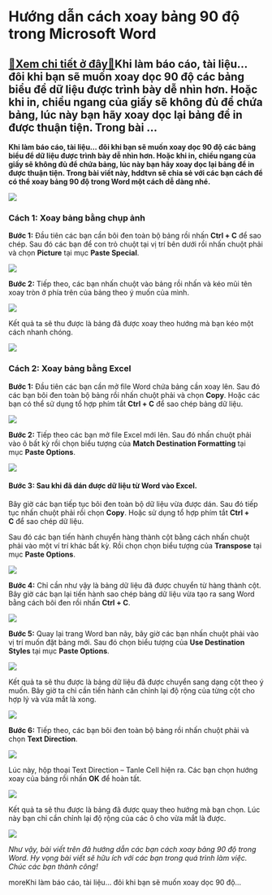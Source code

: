 Hướng dẫn cách xoay bảng 90 độ trong Microsoft Word
===================================================

[:gift:Xem chi tiết ở đây:gift:](https://hddtvn.com/huong-dan-cach-xoay-bang-90-do-trong-microsoft-word/)Khi làm báo cáo, tài liệu… đôi khi bạn sẽ muốn xoay dọc 90 độ các bảng biểu để dữ liệu được trình bày dễ nhìn hơn. Hoặc khi in, chiều ngang của giấy sẽ không đủ để chứa bảng, lúc này bạn hãy xoay dọc lại bảng để in được thuận tiện. Trong bài …
---------------------------------------------------------------------------------------------------------------------------------------------------------------------------------------------------------------------------------------------------

**Khi làm báo cáo, tài liệu… đôi khi bạn sẽ muốn xoay dọc 90 độ các bảng biểu để dữ liệu được trình bày dễ nhìn hơn. Hoặc khi in, chiều ngang của giấy sẽ không đủ để chứa bảng, lúc này bạn hãy xoay dọc lại bảng để in được thuận tiện. Trong bài viết này, hddtvn sẽ chia sẻ với các bạn cách để có thể xoay bảng 90 độ trong Word một cách dễ dàng nhé.**


[![](https://hddtvn.com/wp-content/uploads/2021/01/tCCo5UT.png)](https://hddtvn.com/wp-content/uploads/2021/01/tCCo5UT.png)


### Cách 1: Xoay bảng bằng chụp ảnh


**Bước 1:** Đầu tiên các bạn cần bôi đen toàn bộ bảng rồi nhấn **Ctrl + C** để sao chép. Sau đó các bạn để con trỏ chuột tại vị trí bên dưới rồi nhấn chuột phải và chọn **Picture** tại mục **Paste Special**.


![](https://hddtvn.com/wp-content/uploads/2021/01/Z2itRuQ.png)


**Bước 2:** Tiếp theo, các bạn nhấn chuột vào bảng rồi nhấn và kéo mũi tên xoay tròn ở phía trên của bảng theo ý muốn của mình.


![](https://hddtvn.com/wp-content/uploads/2021/01/sOrmKLU.png)


Kết quả ta sẽ thu được là bảng đã được xoay theo hướng mà bạn kéo một cách nhanh chóng.


![](https://hddtvn.com/wp-content/uploads/2021/01/n5NT4QZ.png)


### Cách 2: Xoay bảng bằng Excel


**Bước 1:** Đầu tiên các bạn cần mở file Word chứa bảng cần xoay lên. Sau đó các bạn bôi đen toàn bộ bảng rồi nhấn chuột phải và chọn **Copy**. Hoặc các bạn có thể sử dụng tổ hợp phím tắt **Ctrl + C** để sao chép bảng dữ liệu.


![](https://hddtvn.com/wp-content/uploads/2021/01/ag0eFQI.png)


**Bước 2:** Tiếp theo các bạn mở file Excel mới lên. Sau đó nhấn chuột phải vào ô bất kỳ rồi chọn biểu tượng của **Match Destination Formatting** tại mục **Paste Options**.


![](https://hddtvn.com/wp-content/uploads/2021/01/8t1OJNz.png)


#### **Bước 3:** Sau khi đã dán được dữ liệu từ Word vào Excel.


Bây giờ các bạn tiếp tục bôi đen toàn bộ dữ liệu vừa được dán. Sau đó tiếp tục nhấn chuột phải rồi chọn **Copy**. Hoặc sử dụng tổ hợp phím tắt **Ctrl + C** để sao chép dữ liệu.


Sau đó các bạn tiến hành chuyển hàng thành cột bằng cách nhấn chuột phải vào một ví trí khác bất kỳ. Rồi chọn chọn biểu tượng của **Transpose** tại mục **Paste Options**.


![](https://hddtvn.com/wp-content/uploads/2021/01/Emt7WmX.png)


**Bước 4:** Chỉ cần như vậy là bảng dữ liệu đã được chuyển từ hàng thành cột. Bây giờ các bạn lại tiến hành sao chép bảng dữ liệu vừa tạo ra sang Word bằng cách bôi đen rồi nhấn **Ctrl + C**.


![](https://hddtvn.com/wp-content/uploads/2021/01/GhogwJI.png)


**Bước 5:** Quay lại trang Word ban nãy, bây giờ các bạn nhấn chuột phải vào vị trí muốn đặt bảng mới. Sau đó chọn biểu tượng của **Use Destination Styles** tại mục **Paste Options**.


![](https://hddtvn.com/wp-content/uploads/2021/01/lryXNut.png)


Kết quả ta sẽ thu được là bảng dữ liệu đã được chuyển sang dạng cột theo ý muốn. Bây giờ ta chỉ cần tiến hành căn chỉnh lại độ rộng của từng cột cho hợp lý và vừa mắt là xong.


![](https://hddtvn.com/wp-content/uploads/2021/01/tCCo5UT.png)


**Bước 6:** Tiếp theo, các bạn bôi đen toàn bộ bảng rồi nhấn chuột phải và chọn **Text Direction**.


![](https://hddtvn.com/wp-content/uploads/2021/01/M6aesJc.png)


Lúc này, hộp thoại Text Direction – Tanle Cell hiện ra. Các bạn chọn hướng xoay của bảng rồi nhấn **OK** để hoàn tất.


![](https://hddtvn.com/wp-content/uploads/2021/01/w9u9RQF.png)


Kết quả ta sẽ thu được là bảng đã được quay theo hướng mà bạn chọn. Lúc này bạn chỉ cần chỉnh lại độ rộng của các ô cho vừa mắt là được.


![](https://hddtvn.com/wp-content/uploads/2021/01/vetTT3t.png)


*Như vậy, bài viết trên đã hướng dẫn các bạn cách xoay bảng 90 độ trong Word. Hy vọng bài viết sẽ hữu ích với các bạn trong quá trình làm việc. Chúc các bạn thành công!*


moreKhi làm báo cáo, tài liệu… đôi khi bạn sẽ muốn xoay dọc 90 độ…

